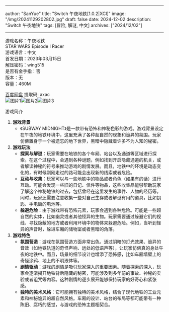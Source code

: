 
---
author: "SanYue"
title: "Switch 午夜地铁[1.0.2|XCI]"
image: "/img/20241129202802.jpg"
draft: false
date: 2024-12-02
description: "Switch 午夜地铁"
tags: [冒险, 解谜, 中文]
archives: ["2024/12/02"]

---

游戏名称：午夜地铁   
STAR WARS Episode I Racer    
游戏语言：中文  
首发日期：2023年03月15日  
解压密码：wing515  
是否有金手指：否  
版本：无   
容量：460M

[百度网盘](https://pan.baidu.com/s/16DpzG1Vln-CBKaM8cfliuQ) 提取码: axac  
![图片1](/img/b7bf8b.jpg)![图片2](/img/1f6280.jpg)![图片3](/img/85a92a.jpg)  

游戏简介  
1. **游戏背景**
   - 《SUBWAY MIDNIGHT》是一款带有恐怖和神秘色彩的游戏。游戏背景设定在午夜的地铁环境中，这里充满了各种超自然的现象和诡异的氛围。玩家仿佛置身于一个被遗忘的地下世界，黑暗中隐藏着许多不为人知的秘密。
2. **游戏玩法**
   - **探索与解谜**：玩家需要在地铁的各个车厢、站台以及通道等区域进行探索。在这个过程中，会遇到各种谜题，例如找到开启隐藏通道的机关，或者解读神秘的符号来推动游戏的剧情发展。而且，地铁中的环境是动态变化的，有时候刚刚走过的路可能会出现新的线索或者危险。
   - **互动与收集**：玩家可以与一些地铁中的物品或者角色（如果有的话）进行互动。可能会发现一些旧的日记、信件等物品，这些收集品能够帮助玩家了解这个神秘地铁的过去，包括曾经在这里发生的事件、人物的经历等。同时，玩家还需要注意收集一些对自己生存或者解谜有用的道具，比如钥匙、手电筒的电池等。
   - **躲避危险**：由于游戏带有恐怖元素，玩家会遇到各种危险。可能是一些超自然的实体，比如幽灵或者其他怪异的生物。玩家需要通过躲避它们的视线、寻找隐蔽的地方或者利用环境中的物体来躲避危险。例如，当听到怪异的声音时，躲进车厢的储物室或者黑暗的角落。
3. **游戏特色**
   - **氛围营造**：游戏在氛围营造方面非常出色。通过阴暗的灯光效果、诡异的音效（如地铁轨道的奇怪声响、远处的低语声等），让玩家仿佛真的身处午夜的地铁中。而且，场景的细节设计也增添了恐怖感，比如车厢墙壁上的奇怪涂鸦、地上的不明液体等。
   - **剧情驱动**：游戏的剧情是吸引玩家深入的重要因素。随着探索的深入，玩家会逐渐揭开地铁背后隐藏的秘密，可能涉及到多年前的事故、神秘的实验或者诅咒等内容。这种剧情的逐步展开能够保持玩家的好奇心和紧张感。
   - **独特的美术风格**：它可能拥有独特的美术风格，结合了现代地铁的工业元素和神秘诡异的超自然风格。车厢的设计、站台的布局等都可能带有一种陈旧、腐朽的感觉，与游戏的恐怖主题相契合。
